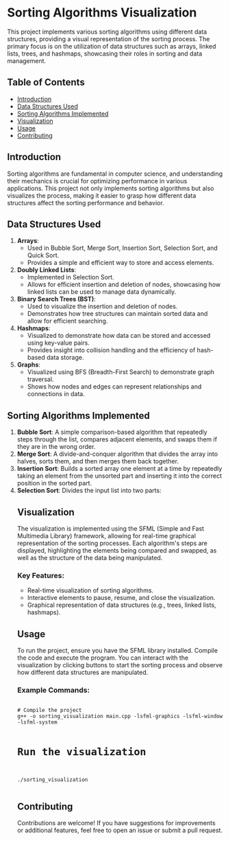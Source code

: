 <!DOCTYPE html>
<html lang="en">
<head>

<h1>Sorting Algorithms Visualization</h1>

<p>This project implements various sorting algorithms using different data structures, providing a visual representation of the sorting process. The primary focus is on the utilization of data structures such as arrays, linked lists, trees, and hashmaps, showcasing their roles in sorting and data management.</p>

<h2>Table of Contents</h2>
<ul>
    <li><a href="#introduction">Introduction</a></li>
    <li><a href="#data-structures-used">Data Structures Used</a></li>
    <li><a href="#sorting-algorithms-implemented">Sorting Algorithms Implemented</a></li>
    <li><a href="#visualization">Visualization</a></li>
    <li><a href="#usage">Usage</a></li>
    <li><a href="#contributing">Contributing</a></li>
</ul>

<h2 id="introduction">Introduction</h2>
<p>Sorting algorithms are fundamental in computer science, and understanding their mechanics is crucial for optimizing performance in various applications. This project not only implements sorting algorithms but also visualizes the process, making it easier to grasp how different data structures affect the sorting performance and behavior.</p>

<h2 id="data-structures-used">Data Structures Used</h2>
<ol>
    <li><strong>Arrays</strong>: 
        <ul>
            <li>Used in Bubble Sort, Merge Sort, Insertion Sort, Selection Sort, and Quick Sort.</li>
            <li>Provides a simple and efficient way to store and access elements.</li>
        </ul>
    </li>
    <li><strong>Doubly Linked Lists</strong>:
        <ul>
            <li>Implemented in Selection Sort.</li>
            <li>Allows for efficient insertion and deletion of nodes, showcasing how linked lists can be used to manage data dynamically.</li>
        </ul>
    </li>
    <li><strong>Binary Search Trees (BST)</strong>:
        <ul>
            <li>Used to visualize the insertion and deletion of nodes.</li>
            <li>Demonstrates how tree structures can maintain sorted data and allow for efficient searching.</li>
        </ul>
    </li>
    <li><strong>Hashmaps</strong>:
        <ul>
            <li>Visualized to demonstrate how data can be stored and accessed using key-value pairs.</li>
            <li>Provides insight into collision handling and the efficiency of hash-based data storage.</li>
        </ul>
    </li>
    <li><strong>Graphs</strong>:
        <ul>
            <li>Visualized using BFS (Breadth-First Search) to demonstrate graph traversal.</li>
            <li>Shows how nodes and edges can represent relationships and connections in data.</li>
        </ul>
    </li>
</ol>

<h2 id="sorting-algorithms-implemented">Sorting Algorithms Implemented</h2>
<ol>
    <li><strong>Bubble Sort</strong>: A simple comparison-based algorithm that repeatedly steps through the list, compares adjacent elements, and swaps them if they are in the wrong order.</li>
    <li><strong>Merge Sort</strong>: A divide-and-conquer algorithm that divides the array into halves, sorts them, and then merges them back together.</li>
    <li><strong>Insertion Sort</strong>: Builds a sorted array one element at a time by repeatedly taking an element from the unsorted part and inserting it into the correct position in the sorted part.</li>
    <li><strong>Selection Sort</strong>: Divides the input list into two parts: 
<h2 id="visualization">Visualization</h2>
<p>The visualization is implemented using the SFML (Simple and Fast Multimedia Library) framework, allowing for real-time graphical representation of the sorting processes. Each algorithm's steps are displayed, highlighting the elements being compared and swapped, as well as the structure of the data being manipulated.</p>

<h3>Key Features:</h3>
<ul>
    <li>Real-time visualization of sorting algorithms.</li>
    <li>Interactive elements to pause, resume, and close the visualization.</li>
    <li>Graphical representation of data structures (e.g., trees, linked lists, hashmaps).</li>
</ul>

<h2 id="usage">Usage</h2>
<p>To run the project, ensure you have the SFML library installed. Compile the code and execute the program. You can interact with the visualization by clicking buttons to start the sorting process and observe how different data structures are manipulated.</p>

<h3>Example Commands:</h3>
<pre><code>
# Compile the project
g++ -o sorting_visualization main.cpp -lsfml-graphics -lsfml-window -lsfml-system

# Run the visualization
./sorting_visualization
</code></pre>

<h2 id="contributing">Contributing</h2>
<p>Contributions are welcome! If you have suggestions for improvements or additional features, feel free to open an issue or submit a pull request.</p>


</body>
</html>
